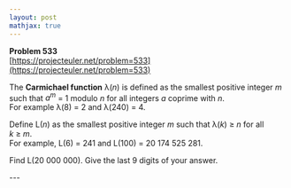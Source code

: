 ```yaml
---
layout: post
mathjax: true
---
```

**Problem 533**  
[https://projecteuler.net/problem=533](https://projecteuler.net/problem=533)

<p>The <b>Carmichael function</b> λ(<var>n</var>) is defined as the smallest positive integer <var>m</var> such that <var>a<sup>m</sup></var> = 1 modulo <var>n</var> for all integers <var>a</var> coprime with <var>n</var>.<br />
For example λ(8) = 2 and λ(240) = 4.</p>

<p>Define L(<var>n</var>) as the smallest positive integer <var>m</var> such that λ(<var>k</var>) ≥ <var>n</var> for all <var>k</var> ≥ <var>m</var>.<br />
For example, L(6) = 241 and L(100) = 20 174 525 281.</p>

<p>Find L(20 000 000). Give the last 9 digits of your answer.</p>
---

